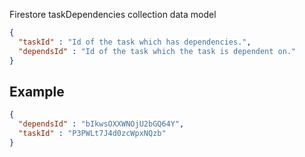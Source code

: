 Firestore taskDependencies collection data model

```json
{
  "taskId" : "Id of the task which has dependencies.",
  "dependsId" : "Id of the task which the task is dependent on."
}
```

## Example 

```json
{
  "dependsId" : "bIkwsOXXWNOjU2bGQ64Y",
  "taskId" : "P3PWLt7J4d0zcWpxNQzb"
}
```
